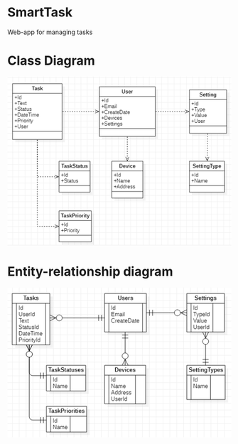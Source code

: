 # SmartTask
Web-app for managing tasks

# Class Diagram
<img src="docs/ClassDiagram.png" />

# Entity-relationship diagram
<img src="docs/ERDiagram.png" />
